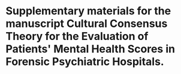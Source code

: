# Supplementary materials for the manuscript Cultural Consensus Theory for the Evaluation of Patients' Mental Health Scores in Forensic Psychiatric Hospitals.

